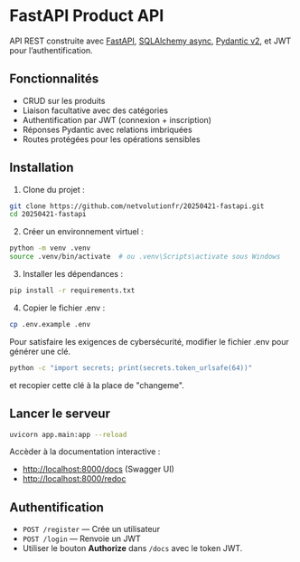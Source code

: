 # FastAPI Product API

API REST construite avec [FastAPI](https://fastapi.tiangolo.com/), [SQLAlchemy async](https://docs.sqlalchemy.org/en/20/orm/extensions/asyncio.html), [Pydantic v2](https://docs.pydantic.dev/), et JWT pour l’authentification.

## Fonctionnalités

- CRUD sur les produits
- Liaison facultative avec des catégories
- Authentification par JWT (connexion + inscription)
- Réponses Pydantic avec relations imbriquées
- Routes protégées pour les opérations sensibles

## Installation

1. Clone du projet :

```bash
git clone https://github.com/netvolutionfr/20250421-fastapi.git
cd 20250421-fastapi
```

2. Créer un environnement virtuel :

```bash
python -m venv .venv
source .venv/bin/activate  # ou .venv\Scripts\activate sous Windows
```

3. Installer les dépendances :

```bash
pip install -r requirements.txt
```

4. Copier le fichier .env :

```bash
cp .env.example .env
```

Pour satisfaire les exigences de cybersécurité, modifier le fichier .env pour générer une clé.

```bash
python -c "import secrets; print(secrets.token_urlsafe(64))"
```

et recopier cette clé à la place de "changeme".


## Lancer le serveur

```bash
uvicorn app.main:app --reload
```

Accèder à la documentation interactive :

- [http://localhost:8000/docs](http://localhost:8000/docs) (Swagger UI)
- [http://localhost:8000/redoc](http://localhost:8000/redoc)

## Authentification

- `POST /register` — Crée un utilisateur
- `POST /login` — Renvoie un JWT
- Utiliser le bouton **Authorize** dans `/docs` avec le token JWT.

